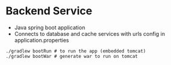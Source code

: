 # Backend Service 
- Java spring boot application
- Connects to database and cache services with urls config in application.properties

```aidl
./gradlew bootRun # to run the app (embedded tomcat)
./gradlew bootWar # generate war to run on tomcat 
```